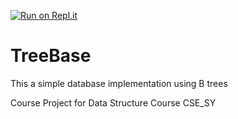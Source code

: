 [![Run on Repl.it](https://repl.it/badge/github/Sid330s/TreeBase)](https://repl.it/github/Sid330s/TreeBase)
# TreeBase
This a simple database implementation using B trees

Course Project for Data Structure Course CSE_SY
